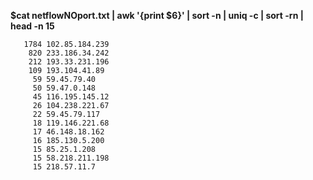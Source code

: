 







**$cat netflowNOport.txt | awk '{print $6}' |  sort -n | uniq -c | sort -rn | head -n 15**
```
   1784 102.85.184.239
    820 233.186.34.242
    212 193.33.231.196
    109 193.104.41.89
     59 59.45.79.40
     50 59.47.0.148
     45 116.195.145.12
     26 104.238.221.67
     22 59.45.79.117
     18 119.146.221.68
     17 46.148.18.162
     16 185.130.5.200
     15 85.25.1.208
     15 58.218.211.198
     15 218.57.11.7
```